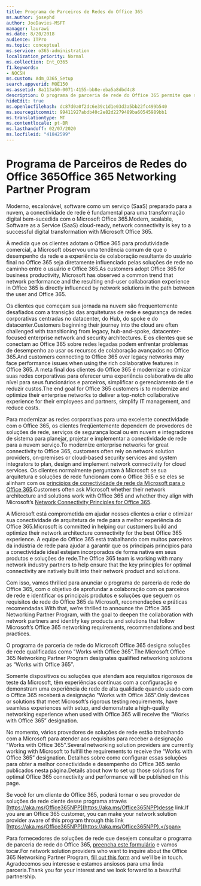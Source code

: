 ```yaml
---
title: Programa de Parceiros de Redes do Office 365
ms.author: josephd
author: JoeDavies-MSFT
manager: laurawi
ms.date: 8/20/2018
audience: ITPro
ms.topic: conceptual
ms.service: o365-administration
localization_priority: Normal
ms.collection: Ent_O365
f1.keywords:
- NOCSH
ms.custom: Adm_O365_Setup
search.appverid: MOE150
ms.assetid: 8a113a50-0071-4155-bb8e-eba5a8dbd4c8
description: O programa de parceria de rede do Office 365 permite que seu dispositivo se torne certificado como trabalhar com o Office 365.
hideEdit: true
ms.openlocfilehash: dc87d0a0f2dc6e39c1d1e03d3a5bb22fc499b540
ms.sourcegitcommit: 99411927abdb40c2e82d2279489ba60545989bb1
ms.translationtype: MT
ms.contentlocale: pt-BR
ms.lasthandoff: 02/07/2020
ms.locfileid: "41842599"
---
```

# <a name="office-365-networking-partner-program"></a><span data-ttu-id="63b88-103">Programa de Parceiros de Redes do Office 365</span><span class="sxs-lookup"><span data-stu-id="63b88-103">Office 365 Networking Partner Program</span></span>

<span data-ttu-id="63b88-104">Moderno, escalonável, software como um serviço (SaaS) preparado para a nuvem, a conectividade de rede é fundamental para uma transformação digital bem-sucedida com o Microsoft Office 365.</span><span class="sxs-lookup"><span data-stu-id="63b88-104">Modern, scalable, Software as a Service (SaaS) cloud-ready, network connectivity is key to a successful digital transformation with Microsoft Office 365.</span></span>  

<span data-ttu-id="63b88-105">À medida que os clientes adotam o Office 365 para produtividade comercial, a Microsoft observou uma tendência comum de que o desempenho da rede e a experiência de colaboração resultante do usuário final no Office 365 seja diretamente influenciado pelas soluções de rede no caminho entre o usuário e Office 365.</span><span class="sxs-lookup"><span data-stu-id="63b88-105">As customers adopt Office 365 for business productivity, Microsoft has observed a common trend that network performance and the resulting end-user collaboration experience in Office 365 is directly influenced by network solutions in the path between the user and Office 365.</span></span>  

<span data-ttu-id="63b88-106">Os clientes que começam sua jornada na nuvem são frequentemente desafiados com a transição das arquiteturas de rede e segurança de redes corporativas centradas no datacenter, do Hub, do spoke e do datacenter.</span><span class="sxs-lookup"><span data-stu-id="63b88-106">Customers beginning their journey into the cloud are often challenged with transitioning from legacy, hub-and-spoke, datacenter-focused enterprise network and security architectures.</span></span> <span data-ttu-id="63b88-107">E os clientes que se conectam ao Office 365 sobre redes legadas podem enfrentar problemas de desempenho ao usar os recursos de colaboração avançados no Office 365.</span><span class="sxs-lookup"><span data-stu-id="63b88-107">And customers connecting to Office 365 over legacy networks may face performance issues when using the rich collaborative features in Office 365.</span></span> <span data-ttu-id="63b88-108">A meta final dos clientes do Office 365 é modernizar e otimizar suas redes corporativas para oferecer uma experiência colaborativa de alto nível para seus funcionários e parceiros, simplificar o gerenciamento de ti e reduzir custos.</span><span class="sxs-lookup"><span data-stu-id="63b88-108">The end goal for Office 365 customers is to modernize and optimize their enterprise networks to deliver a top-notch collaborative experience for their employees and partners, simplify IT management, and reduce costs.</span></span> 

<span data-ttu-id="63b88-109">Para modernizar as redes corporativas para uma excelente conectividade com o Office 365, os clientes freqüentemente dependem de provedores de soluções de rede, serviços de segurança local ou em nuvem e integradores de sistema para planejar, projetar e implementar a conectividade de rede para a nuvem serviço.</span><span class="sxs-lookup"><span data-stu-id="63b88-109">To modernize enterprise networks for great connectivity to Office 365, customers often rely on network solution providers, on-premises or cloud-based security services and system integrators to plan, design and implement network connectivity for cloud services.</span></span> <span data-ttu-id="63b88-110">Os clientes normalmente perguntam à Microsoft se sua arquitetura e soluções de rede funcionam com o Office 365 e se eles se alinham com os [princípios de conectividade de rede da Microsoft para o Office 365](https://aka.ms/PNC).</span><span class="sxs-lookup"><span data-stu-id="63b88-110">Customers often ask Microsoft whether their network architecture and solutions work with Office 365 and whether they align with Microsoft’s [Network Connectivity Principles for Office 365](https://aka.ms/PNC).</span></span>  

<span data-ttu-id="63b88-111">A Microsoft está comprometida em ajudar nossos clientes a criar e otimizar sua conectividade de arquitetura de rede para a melhor experiência do Office 365.</span><span class="sxs-lookup"><span data-stu-id="63b88-111">Microsoft is committed in helping our customers build and optimize their network architecture connectivity for the best Office 365 experience.</span></span> <span data-ttu-id="63b88-112">A equipe do Office 365 está trabalhando com muitos parceiros da indústria de rede para ajudar a garantir que os principais princípios para a conectividade ideal estejam incorporados de forma nativa em seus produtos e soluções de rede.</span><span class="sxs-lookup"><span data-stu-id="63b88-112">The Office 365 team is working with many network industry partners to help ensure that the key principles for optimal connectivity are natively built into their network product and solutions.</span></span> 

<span data-ttu-id="63b88-113">Com isso, vamos thrilled para anunciar o programa de parceria de rede do Office 365, com o objetivo de aprofundar a colaboração com os parceiros de rede e identificar os principais produtos e soluções que seguem os requisitos de rede do Office 365 da Microsoft, recomendações e práticas recomendadas.</span><span class="sxs-lookup"><span data-stu-id="63b88-113">With that, we’re thrilled to announce the Office 365 Networking Partner Program, with the goal to deepen the collaboration with network partners and identify key products and solutions that follow Microsoft’s Office 365 networking requirements, recommendations and best practices.</span></span> 

<span data-ttu-id="63b88-114">O programa de parceria de rede do Microsoft Office 365 designa soluções de rede qualificadas como "Works with Office 365".</span><span class="sxs-lookup"><span data-stu-id="63b88-114">The Microsoft Office 365 Networking Partner Program designates qualified networking solutions as “Works with Office 365”.</span></span>  

<span data-ttu-id="63b88-115">Somente dispositivos ou soluções que atendam aos requisitos rigorosos de teste da Microsoft, têm experiências contínuas com a configuração e demonstram uma experiência de rede de alta qualidade quando usado com o Office 365 receberá a designação "Works with Office 365".</span><span class="sxs-lookup"><span data-stu-id="63b88-115">Only devices or solutions that meet Microsoft’s rigorous testing requirements, have seamless experiences with setup, and demonstrate a high-quality networking experience when used with Office 365 will receive the “Works with Office 365” designation.</span></span>  

<span data-ttu-id="63b88-116">No momento, vários provedores de soluções de rede estão trabalhando com a Microsoft para atender aos requisitos para receber a designação "Works with Office 365".</span><span class="sxs-lookup"><span data-stu-id="63b88-116">Several networking solution providers are currently working with Microsoft to fulfill the requirements to receive the “Works with Office 365” designation.</span></span> <span data-ttu-id="63b88-117">Detalhes sobre como configurar essas soluções para obter a melhor conectividade e desempenho do Office 365 serão publicados nesta página.</span><span class="sxs-lookup"><span data-stu-id="63b88-117">Details about how to set up those solutions for optimal Office 365 connectivity and performance will be published on this page.</span></span>  

<span data-ttu-id="63b88-118">Se você for um cliente do Office 365, poderá tornar o seu provedor de soluções de rede ciente desse programa através [https://aka.ms/Office365NPP](https://aka.ms/Office365NPP)desse link.</span><span class="sxs-lookup"><span data-stu-id="63b88-118">If you are an Office 365 customer, you can make your network solution provider aware of this program through this link [https://aka.ms/Office365NPP](https://aka.ms/Office365NPP).</span></span>

<span data-ttu-id="63b88-119">Para fornecedores de soluções de rede que desejem consultar o programa de parceria de rede do Office 365, [preencha este formulário](https://forms.office.com/Pages/ResponsePage.aspx?id=v4j5cvGGr0GRqy180BHbRyOZxByRF1dLgv7k6ye5z8pUMTNCVTYyVk9GNEYzWjFOVkI1SzdJNUkyWi4u) e vamos tocar.</span><span class="sxs-lookup"><span data-stu-id="63b88-119">For network solution providers who want to inquire about the Office 365 Networking Partner Program, [fill out this form](https://forms.office.com/Pages/ResponsePage.aspx?id=v4j5cvGGr0GRqy180BHbRyOZxByRF1dLgv7k6ye5z8pUMTNCVTYyVk9GNEYzWjFOVkI1SzdJNUkyWi4u) and we’ll be in touch.</span></span> <span data-ttu-id="63b88-120">Agradecemos seu interesse e estamos ansiosos para uma linda parceria.</span><span class="sxs-lookup"><span data-stu-id="63b88-120">Thank you for your interest and we look forward to a beautiful partnership.</span></span> 

